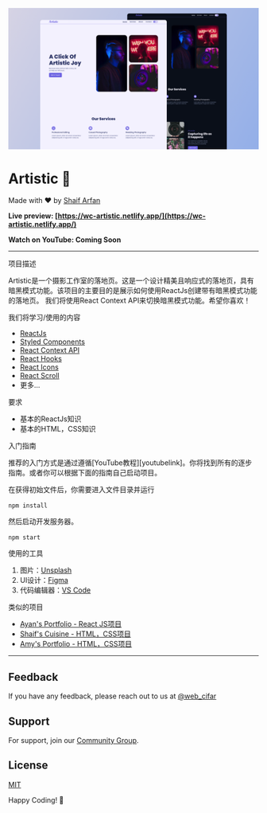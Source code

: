 ![](./readmeImg/banner.png)

# Artistic 📸

Made with ❤️ by [Shaif Arfan](http://instagram.com/shaifarfan08/)

**Live preview: [https://wc-artistic.netlify.app/](https://wc-artistic.netlify.app/)**

**Watch on YouTube: Coming Soon**

---

项目描述

Artistic是一个摄影工作室的落地页。这是一个设计精美且响应式的落地页，具有暗黑模式功能。该项目的主要目的是展示如何使用ReactJs创建带有暗黑模式功能的落地页。
我们将使用React Context API来切换暗黑模式功能。希望你喜欢！

我们将学习/使用的内容

- [ReactJs](https://reactjs.org/)
- [Styled Components](https://styled-components.com/)
- [React Context API](https://reactjs.org/docs/context.html)
- [React Hooks](https://reactjs.org/docs/hooks-intro.html)
- [React Icons](https://www.npmjs.com/package/react-icons)
- [React Scroll](https://www.npmjs.com/package/react-scroll)
- 更多...

要求

- 基本的ReactJs知识
- 基本的HTML，CSS知识

入门指南

推荐的入门方式是通过遵循[YouTube教程][youtubelink]。你将找到所有的逐步指南。或者你可以根据下面的指南自己启动项目。

在获得初始文件后，你需要进入文件目录并运行

```shell
npm install
```

然后启动开发服务器。

```shell
npm start
```

使用的工具

1. 图片：[Unsplash](https://unsplash.com/)
1. UI设计：[Figma](https://www.figma.com/)
1. 代码编辑器：[VS Code](https://code.visualstudio.com/)

类似的项目

- [Ayan's Portfolio - React JS项目](https://github.com/ShaifArfan/AYANs-portfolio)
- [Shaif's Cuisine - HTML，CSS项目](https://github.com/ShaifArfan/shaif-s-cuisine)
- [Amy's Portfolio - HTML，CSS项目](https://github.com/ShaifArfan/AMYs-Portfolio)


---

## Feedback

If you have any feedback, please reach out to us at [@web_cifar](http://instagram.com/web_cifar)

## Support

For support, join our [Community Group](http://facebook.com/groups/webcifar).

## License

[MIT](https://choosealicense.com/licenses/mit/)

Happy Coding! 🚀
